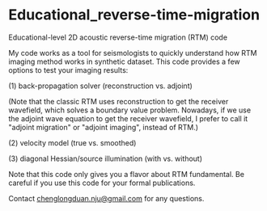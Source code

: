 # Educational_reverse-time-migration
Educational-level 2D acoustic reverse-time migration (RTM) code

My code works as a tool for seismologists to quickly understand how RTM imaging method works in synthetic dataset. This code provides a few options to test your imaging results:

(1) back-propagation solver (reconstruction vs. adjoint)

(Note that the classic RTM uses reconstruction to get the receiver wavefield, which solves a boundary value problem. Nowadays, if we use the adjoint wave equation to get the receiver wavefield, I prefer to call it "adjoint migration" or "adjoint imaging", instead of RTM.)

(2) velocity model (true vs. smoothed)

(3) diagonal Hessian/source illumination (with vs. without)

Note that this code only gives you a flavor about RTM fundamental. Be careful if you use this code for your formal publications.

Contact chenglongduan.nju@gmail.com for any questions.
